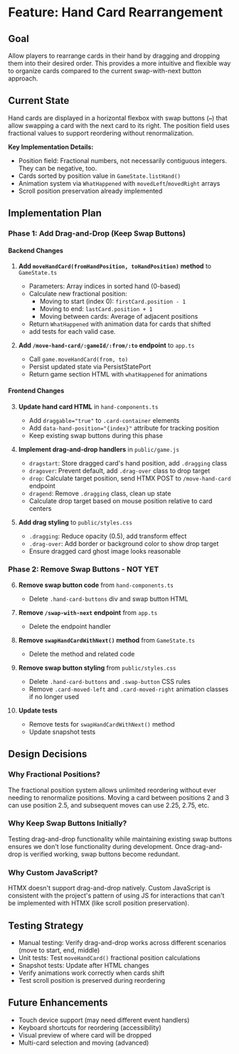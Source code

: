 # Feature: Hand Card Rearrangement

## Goal

Allow players to rearrange cards in their hand by dragging and dropping them into their desired order. This provides a more intuitive and flexible way to organize cards compared to the current swap-with-next button approach.

## Current State

Hand cards are displayed in a horizontal flexbox with swap buttons (`↔`) that allow swapping a card with the next card to its right. The position field uses fractional values to support reordering without renormalization.

**Key Implementation Details:**

- Position field: Fractional numbers, not necessarily contiguous integers. They can be negative, too.
- Cards sorted by position value in `GameState.listHand()`
- Animation system via `WhatHappened` with `movedLeft`/`movedRight` arrays
- Scroll position preservation already implemented

## Implementation Plan

### Phase 1: Add Drag-and-Drop (Keep Swap Buttons)

#### Backend Changes

1. **Add `moveHandCard(fromHandPosition, toHandPosition)` method** to `GameState.ts`

   - Parameters: Array indices in sorted hand (0-based)
   - Calculate new fractional position:
     - Moving to start (index 0): `firstCard.position - 1`
     - Moving to end: `lastCard.position + 1`
     - Moving between cards: Average of adjacent positions
   - Return `WhatHappened` with animation data for cards that shifted
   - add tests for each valid case.

2. **Add `/move-hand-card/:gameId/:from/:to` endpoint** to `app.ts`
   - Call `game.moveHandCard(from, to)`
   - Persist updated state via PersistStatePort
   - Return game section HTML with `whatHappened` for animations

#### Frontend Changes

3. **Update hand card HTML** in `hand-components.ts`

   - Add `draggable="true"` to `.card-container` elements
   - Add `data-hand-position="{index}"` attribute for tracking position
   - Keep existing swap buttons during this phase

4. **Implement drag-and-drop handlers** in `public/game.js`

   - `dragstart`: Store dragged card's hand position, add `.dragging` class
   - `dragover`: Prevent default, add `.drag-over` class to drop target
   - `drop`: Calculate target position, send HTMX POST to `/move-hand-card` endpoint
   - `dragend`: Remove `.dragging` class, clean up state
   - Calculate drop target based on mouse position relative to card centers

5. **Add drag styling** to `public/styles.css`
   - `.dragging`: Reduce opacity (0.5), add transform effect
   - `.drag-over`: Add border or background color to show drop target
   - Ensure dragged card ghost image looks reasonable

### Phase 2: Remove Swap Buttons - NOT YET

6. **Remove swap button code** from `hand-components.ts`

   - Delete `.hand-card-buttons` div and swap button HTML

7. **Remove `/swap-with-next` endpoint** from `app.ts`

   - Delete the endpoint handler

8. **Remove `swapHandCardWithNext()` method** from `GameState.ts`

   - Delete the method and related code

9. **Remove swap button styling** from `public/styles.css`

   - Delete `.hand-card-buttons` and `.swap-button` CSS rules
   - Remove `.card-moved-left` and `.card-moved-right` animation classes if no longer used

10. **Update tests**
    - Remove tests for `swapHandCardWithNext()` method
    - Update snapshot tests

## Design Decisions

### Why Fractional Positions?

The fractional position system allows unlimited reordering without ever needing to renormalize positions. Moving a card between positions 2 and 3 can use position 2.5, and subsequent moves can use 2.25, 2.75, etc.

### Why Keep Swap Buttons Initially?

Testing drag-and-drop functionality while maintaining existing swap buttons ensures we don't lose functionality during development. Once drag-and-drop is verified working, swap buttons become redundant.

### Why Custom JavaScript?

HTMX doesn't support drag-and-drop natively. Custom JavaScript is consistent with the project's pattern of using JS for interactions that can't be implemented with HTMX (like scroll position preservation).

## Testing Strategy

- Manual testing: Verify drag-and-drop works across different scenarios (move to start, end, middle)
- Unit tests: Test `moveHandCard()` fractional position calculations
- Snapshot tests: Update after HTML changes
- Verify animations work correctly when cards shift
- Test scroll position is preserved during reordering

## Future Enhancements

- Touch device support (may need different event handlers)
- Keyboard shortcuts for reordering (accessibility)
- Visual preview of where card will be dropped
- Multi-card selection and moving (advanced)
